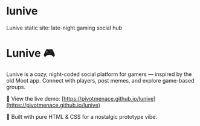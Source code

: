 # lunive
Lunive static site:  late-night gaming social hub
# Lunive 🎮

Lunive is a cozy, night-coded social platform for gamers — inspired by the old Moot app.
Connect with players, post memes, and explore game-based groups.

🚀 View the live demo: [https://pivotmenace.github.io/lunive](https://pivotmenace.github.io/lunive)

👾 Built with pure HTML & CSS for a nostalgic prototype vibe.
